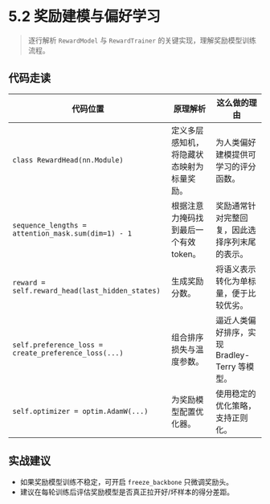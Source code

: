 # 5.2 奖励建模与偏好学习

> 逐行解析 `RewardModel` 与 `RewardTrainer` 的关键实现，理解奖励模型训练流程。

## 代码走读
| 代码位置 | 原理解析 | 这么做的理由 |
| --- | --- | --- |
| `class RewardHead(nn.Module)` | 定义多层感知机，将隐藏状态映射为标量奖励。 | 为人类偏好建模提供可学习的评分函数。 |
| `sequence_lengths = attention_mask.sum(dim=1) - 1` | 根据注意力掩码找到最后一个有效 token。 | 奖励通常针对完整回复，因此选择序列末尾的表示。 |
| `reward = self.reward_head(last_hidden_states)` | 生成奖励分数。 | 将语义表示转化为单标量，便于比较优劣。 |
| `self.preference_loss = create_preference_loss(...)` | 组合排序损失与温度参数。 | 逼近人类偏好排序，实现 Bradley-Terry 等模型。 |
| `self.optimizer = optim.AdamW(...)` | 为奖励模型配置优化器。 | 使用稳定的优化策略，支持正则化。 |

## 实战建议
- 如果奖励模型训练不稳定，可开启 `freeze_backbone` 只微调奖励头。
- 建议在每轮训练后评估奖励模型是否真正拉开好/坏样本的得分差距。 

